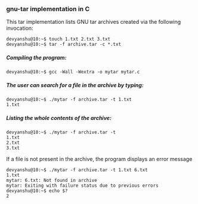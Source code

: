 ### gnu-tar implementation in C


This tar implementation lists GNU tar archives created via the following invocation:

```console
devyanshu@10:~$ touch 1.txt 2.txt 3.txt
devyanshu@10:~$ tar -f archive.tar -c *.txt
```

##### Compiling the program:

```console
devyanshu@10:~$ gcc -Wall -Wextra -o mytar mytar.c
```

##### The user can search for a file in the archive by typing:

```console
devyanshu@10:~$ ./mytar -f archive.tar -t 1.txt
1.txt
```
##### Listing the whole contents of the archive:

```console
devyanshu@10:~$ ./mytar -f archive.tar -t
1.txt
2.txt
3.txt
```

If a file is not present in the archive, the program displays an error message

```console
devyanshu@10:~$ ./mytar -f archive.tar -t 1.txt 6.txt
1.txt
mytar: 6.txt: Not found in archive
mytar: Exiting with failure status due to previous errors
devyanshu@10:~$	echo $?
2
```
